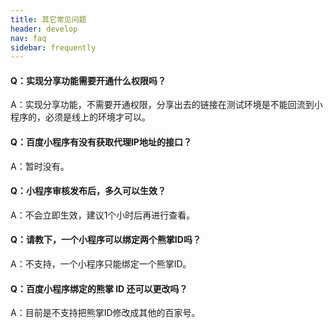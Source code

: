 ```yaml
---
title: 其它常见问题
header: develop
nav: faq
sidebar: frequently
---
```


#### Q：实现分享功能需要开通什么权限吗？

A：实现分享功能，不需要开通权限，分享出去的链接在测试环境是不能回流到小程序的，必须是线上的环境才可以。

#### Q：百度小程序有没有获取代理IP地址的接口？

A：暂时没有。

#### Q：小程序审核发布后，多久可以生效？

A：不会立即生效，建议1个小时后再进行查看。

#### Q：请教下，一个小程序可以绑定两个熊掌ID吗？

A：不支持，一个小程序只能绑定一个熊掌ID。



#### Q：百度小程序绑定的熊掌 ID 还可以更改吗？

A：目前是不支持把熊掌ID修改成其他的百家号。